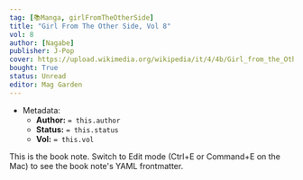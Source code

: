 ```yaml
---
tag: [📚Manga, girlFromTheOtherSide]
title: "Girl From The Other Side, Vol 8"
vol: 8
author: [Nagabe]
publisher: J-Pop
cover: https://upload.wikimedia.org/wikipedia/it/4/4b/Girl_from_the_Other_Side.jpg
bought: True
status: Unread
editor: Mag Garden
---
```



- Metadata:
	- **Author:** `= this.author`
	- **Status:** `= this.status`
	- **Vol:** `= this.vol`

This is the book note. Switch to Edit mode (Ctrl+E or Command+E on the Mac) to see the book note's YAML frontmatter.